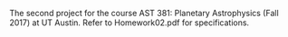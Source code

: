 The second project for the course AST 381: Planetary Astrophysics (Fall 2017) at UT Austin. Refer to Homework02.pdf for specifications.
